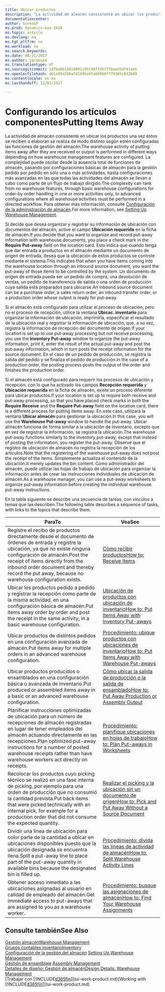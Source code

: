 ```yaml
---
title: Ubicar productos
description: "La actividad de almacén consistente en ubicar los productos una vez éstos se reciben o elaboran se realiza de modo distinto según estén configuradas las funciones de gestión del almacén."
documentationcenter: 
author: SorenGP
ms.prod: dynamics-nav-2018
ms.topic: article
ms.devlang: na
ms.tgt_pltfrm: na
ms.workload: na
ms.search.keywords: 
ms.date: 08/31/2017
ms.author: sgroespe
ms.translationtype: HT
ms.sourcegitcommit: 1dfba8b14019991c95f40ffd5f7fbaed5df414eb
ms.openlocfilehash: d01e99a286a7d1896a4fa68968ff70385c832b89
ms.contentlocale: es-mx
ms.lasthandoff: 12/01/2017

---
```

# <a name="putting-items-away"></a><span data-ttu-id="c4858-103">Configurando los artículos componentes</span><span class="sxs-lookup"><span data-stu-id="c4858-103">Putting Items Away</span></span>
<span data-ttu-id="c4858-104">La actividad de almacén consistente en ubicar los productos una vez éstos se reciben o elaboran se realiza de modo distinto según estén configuradas las funciones de gestión del almacén.</span><span class="sxs-lookup"><span data-stu-id="c4858-104">The warehouse activity of putting items away after they are received or output is performed in different ways depending on how warehouse management features are configured.</span></span> <span data-ttu-id="c4858-105">La complejidad puede oscilar desde la ausencia total de funciones de almacén, pasando por configuraciones básicas de almacén para la gestión pedido por pedido en sólo una o más actividades, hasta configuraciones más avanzadas en las que todas las actividades del almacén se llevan a cabo como parte de un flujo de trabajo dirigido.</span><span class="sxs-lookup"><span data-stu-id="c4858-105">The complexity can rank from no warehouse features, through basic warehouse configurations for order-by order handling in one or more activities only, to advanced configurations where all warehouse activities must be performed in a directed workflow.</span></span> <span data-ttu-id="c4858-106">Para obtener más información, consulte [Configuración de la administración de almacén](warehouse-setup-warehouse.md).</span><span class="sxs-lookup"><span data-stu-id="c4858-106">For more information, see [Setting Up Warehouse Management](warehouse-setup-warehouse.md).</span></span>

<span data-ttu-id="c4858-107">Si decide que desea organizar y registrar su información de ubicación con documentos del almacén, active el campo **Ubicación requerida** en la ficha de almacén.</span><span class="sxs-lookup"><span data-stu-id="c4858-107">If you decide that you want to organize and record put-away information with warehouse documents, you place a check mark in the **Require Put-away** field on the location card.</span></span> <span data-ttu-id="c4858-108">Esto indica que cuando tenga que dar entrada a productos en el almacén mediante un documento de origen de entrada, desea que la ubicación de estos productos se controle mediante el sistema.</span><span class="sxs-lookup"><span data-stu-id="c4858-108">This indicates that when you have items coming into the warehouse location through an inbound source document, you want the put-away of those items to be controlled by the system.</span></span> <span data-ttu-id="c4858-109">Un documento de origen de entrada puede ser un pedido de compra, una devolución de ventas, un pedido de transferencia de salida o una orden de producción cuya salida está preparados para ubicarse.</span><span class="sxs-lookup"><span data-stu-id="c4858-109">An inbound source document can be a purchase order, a sales return order, an inbound transfer order, or a production order whose output is ready for put-away.</span></span>  

<span data-ttu-id="c4858-110">Si el almacén está configurado para utilizar el proceso de ubicación, pero no el proceso de recepción, utilice la ventana **Ubicac. inventario** para organizar la información de ubicación, imprimirla, especificar el resultado de la ubicación real y registrar la información de ubicación, que, a su vez, registra la información de recepción del documento de origen.</span><span class="sxs-lookup"><span data-stu-id="c4858-110">If your location is set up to use put-away processing but not receive processing, you use the **Inventory Put-away** window to organize the put-away information, print it, enter the result of the actual put-away and post the put-away information, which in turn posts the receipt information for the source document.</span></span> <span data-ttu-id="c4858-111">En el caso de un pedido de producción, se registra la salida del pedido y se finaliza el pedido de producción.</span><span class="sxs-lookup"><span data-stu-id="c4858-111">In the case of a production order, the posting process posts the output of the order and finishes the production order.</span></span>

<span data-ttu-id="c4858-112">Si el almacén está configurado para requerir los procesos de ubicación y recepción, con lo que ha activado los campos **Recepción requerida** y **Ubicación requerida** en la ficha de almacén, existe un proceso diferente para ubicar productos.</span><span class="sxs-lookup"><span data-stu-id="c4858-112">If your location is set up to require both receive and put-away processing, so that you have placed check marks in both the **Require Receive** and the **Require Put-away** field on the location card, there is a different process for putting items away.</span></span> <span data-ttu-id="c4858-113">En este caso, utilizará la ventana **Ubicar almacén** para gestionar la ubicación.</span><span class="sxs-lookup"><span data-stu-id="c4858-113">In this case, you will use the **Warehouse Put-away** window to handle the put-away.</span></span> <span data-ttu-id="c4858-114">Ubicar almacén funciona de forma similar a la ubicación de inventario, excepto que en vez de registrar la información, se registra la ubicación.</span><span class="sxs-lookup"><span data-stu-id="c4858-114">The warehouse put-away functions similarly to the inventory put-away, except that instead of posting the information, you register the put-away.</span></span> <span data-ttu-id="c4858-115">Observe que el registro de ubicación de almacén no registra la recepción de los artículos.</span><span class="sxs-lookup"><span data-stu-id="c4858-115">Note that the registering of the warehouse put-away does not post the receipt of the items.</span></span> <span data-ttu-id="c4858-116">Simplemente actualiza el contenido de la ubicación.</span><span class="sxs-lookup"><span data-stu-id="c4858-116">It merely updates the bin content.</span></span> <span data-ttu-id="c4858-117">Como administrador del almacén, puede utilizar las hojas de trabajo de ubicación para organizar la información antes de crear las instrucciones individuales de ubicación de almacén.</span><span class="sxs-lookup"><span data-stu-id="c4858-117">As a warehouse manager, you can use a put-away worksheets to organize put-away information before creating the individual warehouse put-away instructions.</span></span>

<span data-ttu-id="c4858-118">En la tabla siguiente se describe una secuencia de tareas, con vínculos a temas que las describen.</span><span class="sxs-lookup"><span data-stu-id="c4858-118">The following table describes a sequence of tasks, with links to the topics that describe them.</span></span>   

|<span data-ttu-id="c4858-119">**Para**</span><span class="sxs-lookup"><span data-stu-id="c4858-119">**To**</span></span>|<span data-ttu-id="c4858-120">**Vea**</span><span class="sxs-lookup"><span data-stu-id="c4858-120">**See**</span></span>|  
|------------|-------------|  
|<span data-ttu-id="c4858-121">Registre el recibo de productos directamente desde el documento de órdenes de entrada y registre la ubicación, ya que no existe ninguna configuración de almacén.</span><span class="sxs-lookup"><span data-stu-id="c4858-121">Post the receipt of items directly from the inbound order document and thereby record the put away, because no warehouse configuration exists.</span></span>|[<span data-ttu-id="c4858-122">Cómo recibir productos</span><span class="sxs-lookup"><span data-stu-id="c4858-122">How to: Receive Items</span></span>](warehouse-how-receive-items.md)|  
|<span data-ttu-id="c4858-123">Ubicar los productos pedido a pedido y registrar la recepción como parte de la misma actividad, en una configuración básica de almacén.</span><span class="sxs-lookup"><span data-stu-id="c4858-123">Put items away order by order and post the receipt in the same activity, in a basic warehouse configuration.</span></span>|[<span data-ttu-id="c4858-124">Ubicación de productos con ubicación de inventario</span><span class="sxs-lookup"><span data-stu-id="c4858-124">How to: Put Items Away with Inventory Put-aways</span></span>](warehouse-how-to-put-items-away-with-inventory-put-aways.md)|  
|<span data-ttu-id="c4858-125">Ubicar productos de distintos pedidos en una configuración avanzada de almacén.</span><span class="sxs-lookup"><span data-stu-id="c4858-125">Put items away for multiple orders in an advanced warehouse configuration.</span></span>|[<span data-ttu-id="c4858-126">Procedimiento: ubique productos con ubicaciones de inventario</span><span class="sxs-lookup"><span data-stu-id="c4858-126">How to: Put Items Away with Warehouse Put-aways</span></span>](warehouse-how-to-put-items-away-with-warehouse-put-aways.md)|  
|<span data-ttu-id="c4858-127">Ubicar productos producidos o ensamblados en una configuración básica o avanzada de inventario.</span><span class="sxs-lookup"><span data-stu-id="c4858-127">Put produced or assembled items away in a basic or an advanced warehouse configuration.</span></span>|[<span data-ttu-id="c4858-128">Cómo ubicar la salida de producción o la salida de ensamblado</span><span class="sxs-lookup"><span data-stu-id="c4858-128">How to: Put Away Production or Assembly Output</span></span>](warehouse-how-to-put-away-production-output.md)|
|<span data-ttu-id="c4858-129">Planificar instrucciones optimizadas de ubicación para un número de recepciones de almacén registradas en lugar de tener empleados del almacén actuando directamente en las recepciones.</span><span class="sxs-lookup"><span data-stu-id="c4858-129">Plan optimized put-away instructions for a number of posted warehouse receipts rather than have warehouse workers act directly on receipts.</span></span>|[<span data-ttu-id="c4858-130">Procedimiento: planifique ubicaciones en hojas de trabajo</span><span class="sxs-lookup"><span data-stu-id="c4858-130">How to: Plan Put-aways in Worksheets</span></span>](warehouse-how-to-plan-put-aways-in-worksheets.md)|  
|<span data-ttu-id="c4858-131">Recolocar los productos cuyo picking técnico se realizó en una fase interna de picking, por ejemplo para una orden de producción que no consumió la cantidad prevista.</span><span class="sxs-lookup"><span data-stu-id="c4858-131">Put back items that were picked technically with an internal pick, for example for a production order that did not consume the expected quantity.</span></span>|[<span data-ttu-id="c4858-132">Realizar el picking y la ubicación sin un documento de origen</span><span class="sxs-lookup"><span data-stu-id="c4858-132">How to: Pick and Put Away Without a Source Document</span></span>](warehouse-how-to-create-put-aways-from-internal-put-aways.md)|
|<span data-ttu-id="c4858-133">Dividir una línea de ubicación para color parte de la cantidad a ubicar en ubicaciones disponibles puesto que la ubicación designada se encuentra llena.</span><span class="sxs-lookup"><span data-stu-id="c4858-133">Split a put-away line to place part of the put-away quantity in available bins because the designated bin is filled up.</span></span>|[<span data-ttu-id="c4858-134">Procedimiento: divida las líneas de actividad de almacén</span><span class="sxs-lookup"><span data-stu-id="c4858-134">How to: Split Warehouse Activity Lines</span></span>](warehouse-how-to-split-warehouse-activity-lines.md)|
|<span data-ttu-id="c4858-135">Obtener acceso inmediato a las ubicaciones asignadas al usuario en calidad de empleado del almacén.</span><span class="sxs-lookup"><span data-stu-id="c4858-135">Get immediate access to put-aways that are assigned to you as a warehouse worker.</span></span>|[<span data-ttu-id="c4858-136">Procedimiento: busque las asignaciones de almacén</span><span class="sxs-lookup"><span data-stu-id="c4858-136">How to: Find Your Warehouse Assignments</span></span>](warehouse-how-to-find-your-warehouse-assignments.md)|    

## <a name="see-also"></a><span data-ttu-id="c4858-137">Consulte también</span><span class="sxs-lookup"><span data-stu-id="c4858-137">See Also</span></span>  
[<span data-ttu-id="c4858-138">Gestión almacén</span><span class="sxs-lookup"><span data-stu-id="c4858-138">Warehouse Management</span></span>](warehouse-manage-warehouse.md)  
[<span data-ttu-id="c4858-139">Grupos contables inventario</span><span class="sxs-lookup"><span data-stu-id="c4858-139">Inventory</span></span>](inventory-manage-inventory.md)  
<span data-ttu-id="c4858-140">[Configuración de la gestión del almacén](warehouse-setup-warehouse.md)   </span><span class="sxs-lookup"><span data-stu-id="c4858-140">[Setting Up Warehouse Management](warehouse-setup-warehouse.md)   </span></span>  
<span data-ttu-id="c4858-141">[Gestión de ensamblaje](assembly-assemble-items.md)  </span><span class="sxs-lookup"><span data-stu-id="c4858-141">[Assembly Management](assembly-assemble-items.md)  </span></span>  
[<span data-ttu-id="c4858-142">Detalles de diseño: Gestión de almacén</span><span class="sxs-lookup"><span data-stu-id="c4858-142">Design Details: Warehouse Management</span></span>](design-details-warehouse-management.md)  
<span data-ttu-id="c4858-143">[Trabajar con [!INCLUDE[d365fin](includes/d365fin_md.md)]](ui-work-product.md)</span><span class="sxs-lookup"><span data-stu-id="c4858-143">[Working with [!INCLUDE[d365fin](includes/d365fin_md.md)]](ui-work-product.md)</span></span>  

